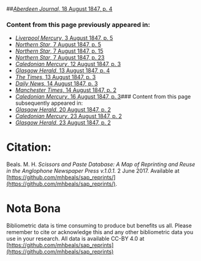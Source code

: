 ##[*Aberdeen Journal*, 18 August 1847, p. 4](https://mhbeals.github.io/sap_html/Aberdeen-Journal/Aberdeen-Journal-18-August-1847-p-4)

### Content from this page previously appeared in:
+ [*Liverpool Mercury*, 3 August 1847, p. 5](https://mhbeals.github.io/sap_html/Liverpool-Mercury/Liverpool-Mercury-3-August-1847-p-5)
+ [*Northern Star*, 7 August 1847, p. 5](https://mhbeals.github.io/sap_html/Northern-Star/Northern-Star-7-August-1847-p-5)
+ [*Northern Star*, 7 August 1847, p. 15](https://mhbeals.github.io/sap_html/Northern-Star/Northern-Star-7-August-1847-p-15)
+ [*Northern Star*, 7 August 1847, p. 23](https://mhbeals.github.io/sap_html/Northern-Star/Northern-Star-7-August-1847-p-23)
+ [*Caledonian Mercury*, 12 August 1847, p. 3](https://mhbeals.github.io/sap_html/Caledonian-Mercury/Caledonian-Mercury-12-August-1847-p-3)
+ [*Glasgow Herald*, 13 August 1847, p. 4](https://mhbeals.github.io/sap_html/Glasgow-Herald/Glasgow-Herald-13-August-1847-p-4)
+ [*The Times*, 13 August 1847, p. 3](https://mhbeals.github.io/sap_html/The-Times/The-Times-13-August-1847-p-3)
+ [*Daily News*, 14 August 1847, p. 3](https://mhbeals.github.io/sap_html/Daily-News/Daily-News-14-August-1847-p-3)
+ [*Manchester Times*, 14 August 1847, p. 2](https://mhbeals.github.io/sap_html/Manchester-Times/Manchester-Times-14-August-1847-p-2)
+ [*Caledonian Mercury*, 16 August 1847, p. 3](https://mhbeals.github.io/sap_html/Caledonian-Mercury/Caledonian-Mercury-16-August-1847-p-3)### Content from this page subsequently appeared in:
+ [*Glasgow Herald*, 20 August 1847, p. 2](https://mhbeals.github.io/sap_html/Glasgow-Herald/Glasgow-Herald-20-August-1847-p-2)
+ [*Caledonian Mercury*, 23 August 1847, p. 2](https://mhbeals.github.io/sap_html/Caledonian-Mercury/Caledonian-Mercury-23-August-1847-p-2)
+ [*Glasgow Herald*, 23 August 1847, p. 2](https://mhbeals.github.io/sap_html/Glasgow-Herald/Glasgow-Herald-23-August-1847-p-2)
                    
# Citation: 

Beals. M. H. *Scissors and Paste Database: A Map of Reprinting and Reuse in the Anglophone Newspaper Press v.1.0.1.* 2 June 2017. Available at [https://github.com/mhbeals/sap_reprints/](https://github.com/mhbeals/sap_reprints/). 
                    
# Nota Bona

Bibliometric data is time consuming to produce but benefits us all. Please remember to cite or acknowledge this and any other bibliometric data you use in your research. All data is available CC-BY 4.0 at [https://github.com/mhbeals/sap_reprints](https://github.com/mhbeals/sap_reprints)